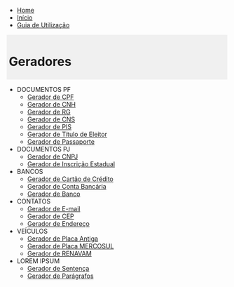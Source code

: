 * [Home](../?id=gerador-de-dados-fictícios-brasi "Gerador-BR - Home")
* [Início](inicio.md "Gerador-BR - Começar")
* [Guia de Utilização](guia-utilizacao.md "Gerador-BR - Guia de Utilização")

<div style="background-color: #f0f0f0; padding: 5px">
  <h1>Geradores</h1>
</div>

* DOCUMENTOS PF
  * [Gerador de CPF](gerar/cpf.html "Gerador de CPF")
  * [Gerador de CNH](gerar/cnh.html "Gerador de CNH")
  * [Gerador de RG](gerar/rg.html "Gerador de RG")
  * [Gerador de CNS](gerar/cns.html "Gerador de Cartão Nacional Saúde")
  * [Gerador de PIS](gerar/pis.html "Gerador de PIS")
  * [Gerador de Título de Eleitor](gerar/tituloEleitor.html "Gerador de Título de Eleitor")
  * [Gerador de Passaporte](gerar/passaporte.html "Gerador de Passaporte")
* DOCUMENTOS PJ
  * [Gerador de CNPJ](gerar/cnpj.html "Gerador de CNPJ")
  * [Gerador de Inscrição Estadual](gerar/inscricaoEstadual.html "Gerador de Inscrição Estadual")
* BANCOS
  * [Gerador de Cartão de Crédito](gerar/cartaoCredito.html "Gerador de Cartão de Crédito")
  * [Gerador de Conta Bancária](gerar/contaBancaria.html "Gerador de Conta Bancária")
  * [Gerador de Banco](gerar/banco.html "Gerador de Banco")
* CONTATOS
  * [Gerador de E-mail](gerar/email.html "Gerador de email")
  * [Gerador de CEP](gerar/cep.html "Gerador de CEP")
  * [Gerador de Endereço](gerar/endereco.html "Gerador de Endereço")
* VEÍCULOS
  * [Gerador de Placa Antiga](gerar/placaAntiga.html "Gerador de Placa Antiga")
  * [Gerador de Placa MERCOSUL](gerar/placaMercosul.html "Gerador de Placa MERCOSUL")
  * [Gerador de RENAVAM](gerar/renavam.html "Gerador de RENAVAM")
* LOREM IPSUM
  * [Gerador de Sentença](gerar/sentenca.html "Gerador de Sentença")
  * [Gerador de Parágrafos](gerar/paragrafo.html "Gerador de Parágrafos")
